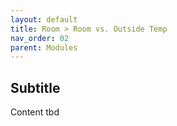 ```yaml
---
layout: default
title: Room > Room vs. Outside Temp
nav_order: 02
parent: Modules
---
```


## Subtitle
Content tbd